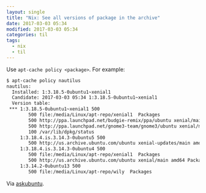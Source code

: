 ```yaml
---
layout: single
title: "Nix: See all versions of package in the archive"
date: 2017-03-03 05:34
modified: 2017-03-03 05:34
categories: til
tags:
  - nix
  - til
---
```


Use `apt-cache policy <package>`. For example:

```bash
$ apt-cache policy nautilus
nautilus:
  Installed: 1:3.18.5-0ubuntu1~xenial1
  Candidate: 2017-03-03 05:34 1:3.18.5-0ubuntu1~xenial1
  Version table:
 *** 1:3.18.5-0ubuntu1~xenial1 500
        500 file:/media/Linux/apt-repo/xenial1  Packages
        500 http://ppa.launchpad.net/budgie-remix/ppa/ubuntu xenial/main amd64 Packages
        500 http://ppa.launchpad.net/gnome3-team/gnome3/ubuntu xenial/main amd64 Packages
        100 /var/lib/dpkg/status
     1:3.18.4.is.3.14.3-0ubuntu5 500
        500 http://us.archive.ubuntu.com/ubuntu xenial-updates/main amd64 Packages
     1:3.18.4.is.3.14.3-0ubuntu4 500
        500 file:/media/Linux/apt-repo/xenial1  Packages
        500 http://us.archive.ubuntu.com/ubuntu xenial/main amd64 Packages
     1:3.14.2-0ubuntu13 500
        500 file:/media/Linux/apt-repo/wily  Packages
```

Via [askubuntu](https://askubuntu.com/questions/447/how-can-i-see-all-versions-of-a-package-that-are-available-in-the-archive).
